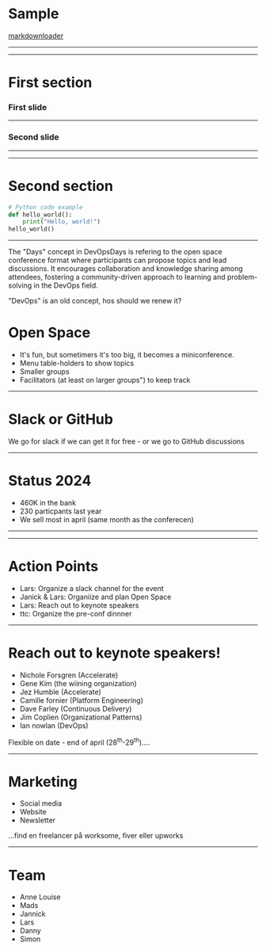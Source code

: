 # Sample
[markdownloader](https://reveals.thetechcollective.dev)

---
---

# First section

### First slide

---

### Second slide

---
---

# Second section

```python
# Python code example
def hello_world():
    print("Hello, world!")
hello_world()
``` 

---



The "Days" concept in DevOpsDays is refering to the open space conference format where participants can propose topics and lead discussions. It encourages collaboration and knowledge sharing among attendees, fostering a community-driven approach to learning and problem-solving in the DevOps field.


"DevOps" is an old concept, hos should we renew it?

# Open Space

- It's fun, but sometimers it's too big, it becomes a miniconference.
- Menu table-holders to show topics
- Smaller groups
- Facilitators (at least on larger groups") to keep track

---

# Slack or GitHub

We go for slack if we can get it for free - or we go to GitHub discussions

---

# Status 2024

- 460K in the bank
- 230 particpants last year
- We sell most in april (same month as the conferecen)

---
---

# Action Points
- Lars: Organize a slack channel for the event
- Janick & Lars: Organiize and plan Open Space
- Lars: Reach out to keynote speakers
- ttc: Organize the pre-conf dinnner

---

# Reach out to keynote speakers!

- Nichole Forsgren (Accelerate)
- Gene Kim (the wiining organization)
- Jez Humble (Accelerate)
- Camille fornier (Platform Engineering)
- Dave Farley (Continuous Delivery)
- Jim Coplien (Organizational Patterns)
- Ian nowlan (DevOps)


Flexible on date - end of april (28<sup>th</sup>-29<sup>th</sup>)....

---

# Marketing
- Social media
- Website
- Newsletter

...find en freelancer på worksome, fiver eller upworks

---

# Team

- Anne Louise
- Mads
- Jannick
- Lars
- Danny
- Simon










